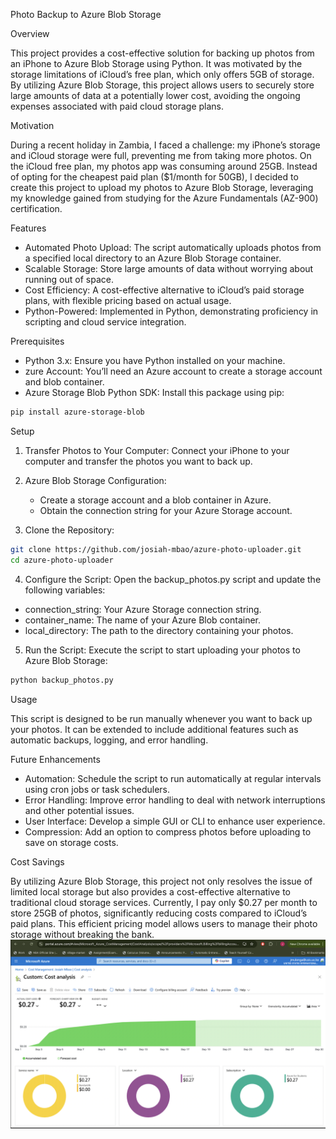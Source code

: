 Photo Backup to Azure Blob Storage

Overview

This project provides a cost-effective solution for backing up photos from an iPhone to Azure Blob Storage using Python. It was motivated by the storage limitations of iCloud’s free plan, which only offers 5GB of storage. By utilizing Azure Blob Storage, this project allows users to securely store large amounts of data at a potentially lower cost, avoiding the ongoing expenses associated with paid cloud storage plans.

Motivation

During a recent holiday in Zambia, I faced a challenge: my iPhone’s storage and iCloud storage were full, preventing me from taking more photos. On the iCloud free plan, my photos app was consuming around 25GB. Instead of opting for the cheapest paid plan ($1/month for 50GB), I decided to create this project to upload my photos to Azure Blob Storage, leveraging my knowledge gained from studying for the Azure Fundamentals (AZ-900) certification.

Features

- Automated Photo Upload: The script automatically uploads photos from a specified local directory to an Azure Blob Storage container.
- Scalable Storage: Store large amounts of data without worrying about running out of space.
- Cost Efficiency: A cost-effective alternative to iCloud’s paid storage plans, with flexible pricing based on actual usage.
- Python-Powered: Implemented in Python, demonstrating proficiency in scripting and cloud service integration.

Prerequisites

- Python 3.x: Ensure you have Python installed on your machine.
- zure Account: You’ll need an Azure account to create a storage account and blob container.
- Azure Storage Blob Python SDK: Install this package using pip:

```bash
pip install azure-storage-blob
```

Setup

1.	Transfer Photos to Your Computer: Connect your iPhone to your computer and transfer the photos you want to back up.
2.	Azure Blob Storage Configuration:
	- Create a storage account and a blob container in Azure.
	- Obtain the connection string for your Azure Storage account.

3.	Clone the Repository:

```bash
git clone https://github.com/josiah-mbao/azure-photo-uploader.git
cd azure-photo-uploader
```

4.	Configure the Script: Open the backup_photos.py script and update the following variables:
- connection_string: Your Azure Storage connection string.
- container_name: The name of your Azure Blob container.
- local_directory: The path to the directory containing your photos.

5.	Run the Script: Execute the script to start uploading your photos to Azure Blob Storage:

```bash
python backup_photos.py
```

Usage

This script is designed to be run manually whenever you want to back up your photos. It can be extended to include additional features such as automatic backups, logging, and error handling.

Future Enhancements

- Automation: Schedule the script to run automatically at regular intervals using cron jobs or task schedulers.
- Error Handling: Improve error handling to deal with network interruptions and other potential issues.
- User Interface: Develop a simple GUI or CLI to enhance user experience.
- Compression: Add an option to compress photos before uploading to save on storage costs.


Cost Savings

By utilizing Azure Blob Storage, this project not only resolves the issue of limited local storage but also provides a cost-effective alternative to traditional cloud storage services. Currently, I pay only $0.27 per month to store 25GB of photos, significantly reducing costs compared to iCloud’s paid plans. This efficient pricing model allows users to manage their photo storage without breaking the bank. ![Screenshot of Azure Costs](screenshot.png)
